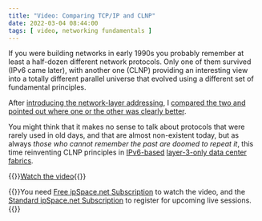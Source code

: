 ```yaml
---
title: "Video: Comparing TCP/IP and CLNP"
date: 2022-03-04 08:44:00
tags: [ video, networking fundamentals ]
---
```

If you were building networks in early 1990s you probably remember at least a half-dozen different network protocols. Only one of them survived (IPv6 came later), with another one (CLNP) providing an interesting view into a totally different parallel universe that evolved using a different set of fundamental principles.

After [introducing the network-layer addressing](/2022/02/video-network-layer-addressing.html), I [compared the two and pointed out where one or the other was clearly better](https://my.ipspace.net/bin/get/Net101/NA3.2%20-%20Comparing%20IP%20and%20CLNP%20Addressing.mp4?doccode=Net101). 

You might think that it makes no sense to talk about protocols that were rarely used in old days, and that are almost non-existent today, but as always _those who cannot remember the past are doomed to repeat it_, this time reinventing CLNP principles in [IPv6-based](https://blog.ipspace.net/2017/09/coming-full-circle-on-ipv6-address.html) [layer-3-only data center fabrics](https://blog.ipspace.net/2015/05/reinventing-clns-with-l3-only-forwarding.html). 

{{<jump>}}[Watch the video](https://my.ipspace.net/bin/get/Net101/NA3.2%20-%20Comparing%20IP%20and%20CLNP%20Addressing.mp4?doccode=Net101){{</jump>}}

{{<note free>}}You need [Free ipSpace.net Subscription](https://www.ipspace.net/Subscription/Free) to watch the video, and the [Standard ipSpace.net Subscription](https://www.ipspace.net/Subscription/) to register for upcoming live sessions.{{</note>}}

